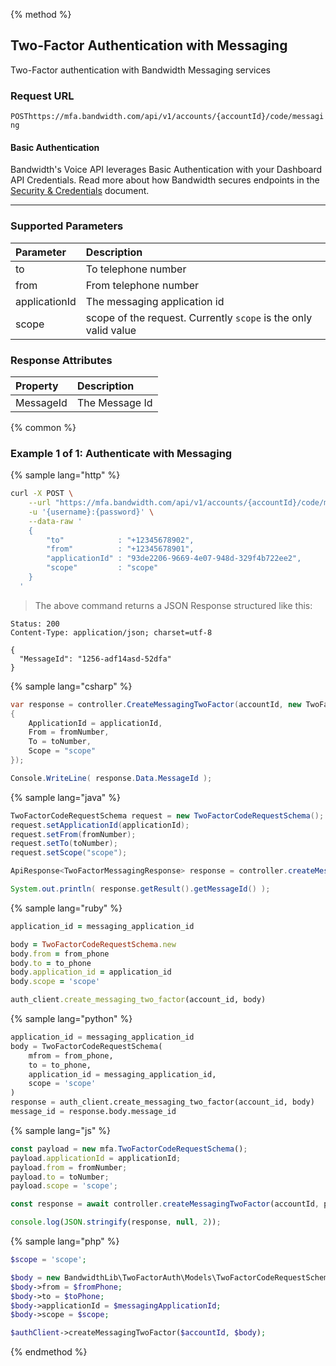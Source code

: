 {% method %}

## Two-Factor Authentication with Messaging
Two-Factor authentication with Bandwidth Messaging services

### Request URL

<code class="post">POST</code>`https://mfa.bandwidth.com/api/v1/accounts/{accountId}/code/messaging`

#### Basic Authentication

Bandwidth's Voice API leverages Basic Authentication with your Dashboard API Credentials. Read more about how Bandwidth secures endpoints in the [Security & Credentials](../../../guides/accountCredentials.md) document.

---

### Supported Parameters

| Parameter     | Description           |
|:--------------|:----------------------|
| to            | To telephone number   |
| from          | From telephone number |
| applicationId | The messaging application id |
| scope         | scope of the request. Currently `scope` is the only valid value |

### Response Attributes

| Property  | Description    |
|:----------|:---------------|
| MessageId | The Message Id |


{% common %}

### Example 1 of 1: Authenticate with Messaging

{% sample lang="http" %}

```bash
curl -X POST \
    --url "https://mfa.bandwidth.com/api/v1/accounts/{accountId}/code/messaging" \
    -u '{username}:{password}' \
    --data-raw '
    {
        "to"            : "+12345678902",
        "from"          : "+12345678901",
        "applicationId" : "93de2206-9669-4e07-948d-329f4b722ee2",
        "scope"         : "scope"
    }
  '
```
> The above command returns a JSON Response structured like this:

```http
Status: 200
Content-Type: application/json; charset=utf-8

{
  "MessageId": "1256-adf14asd-52dfa"
}
```

{% sample lang="csharp" %}

```csharp
var response = controller.CreateMessagingTwoFactor(accountId, new TwoFactorCodeRequestSchema
{
    ApplicationId = applicationId,
    From = fromNumber,
    To = toNumber,
    Scope = "scope"
});

Console.WriteLine( response.Data.MessageId );
```

{% sample lang="java" %}

```java
TwoFactorCodeRequestSchema request = new TwoFactorCodeRequestSchema();
request.setApplicationId(applicationId);
request.setFrom(fromNumber);
request.setTo(toNumber);
request.setScope("scope");

ApiResponse<TwoFactorMessagingResponse> response = controller.createMessagingTwoFactor(accountId, request);

System.out.println( response.getResult().getMessageId() );
```

{% sample lang="ruby" %}

```ruby
application_id = messaging_application_id

body = TwoFactorCodeRequestSchema.new
body.from = from_phone
body.to = to_phone
body.application_id = application_id
body.scope = 'scope'

auth_client.create_messaging_two_factor(account_id, body)
```

{% sample lang="python" %}

```python
application_id = messaging_application_id
body = TwoFactorCodeRequestSchema(
    mfrom = from_phone,
    to = to_phone,
    application_id = messaging_application_id,
    scope = 'scope'
)
response = auth_client.create_messaging_two_factor(account_id, body)
message_id = response.body.message_id
```

{% sample lang="js" %}

```js
const payload = new mfa.TwoFactorCodeRequestSchema();
payload.applicationId = applicationId;
payload.from = fromNumber;
payload.to = toNumber;
payload.scope = 'scope';

const response = await controller.createMessagingTwoFactor(accountId, payload);

console.log(JSON.stringify(response, null, 2));
```

{% sample lang="php" %}

```php
$scope = 'scope';

$body = new BandwidthLib\TwoFactorAuth\Models\TwoFactorCodeRequestSchema();
$body->from = $fromPhone;
$body->to = $toPhone;
$body->applicationId = $messagingApplicationId;
$body->scope = $scope;

$authClient->createMessagingTwoFactor($accountId, $body);
```

{% endmethod %}
